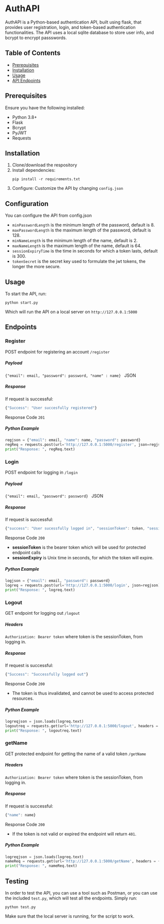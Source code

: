 # AuthAPI

AuthAPI is a Python-based authentication API, built using flask, that provides user registration, login, and token-based authentication functionalities. The API uses a local sqlite database to store user info, and bcrypt to encrypt passswords.

## Table of Contents

- [Prerequisites](#Prerequisites)
- [Installation](#Installation)
- [Usage](#Usage)
- [API Endpoints](#Endpoints)


## Prerequisites
Ensure you have the following installed:

- Python 3.8+
- Flask
- Bcrypt
- PyJWT
- Requests

## Installation

1. Clone/download the respository
2. Install dependencies:
    ```
    pip install -r requirements.txt
    ```
3. Configure:
  Customize the API by changing ```config.json```

## Configuration
You can configure the API from config.json
- `minPasswordLength` is the minimum length of the password, default is 8.
- `maxPasswordLength` is the maximum length of the password, default is 128.
- `minNameLength` is the minimum length of the name, default is 2.
- `maxNameLength` is the maximum length of the name, default is 64.
- `sessionExpiryTime` is the time in seconds for which a token lasts, default is 300.
- `tokenSecret` is the secret key used to formulate the jwt tokens, the longer the more secure.
 


## Usage

To start the API, run:

```
python start.py
```
Which will run the API on a local server on `http://127.0.0.1:5000`

## Endpoints
### Register
 POST endpoint for registering an account  `/register`
 ##### Payload
 `{"email": email, "password": password, "name" : name} ` JSON
##### Response
If  request is successful:
```js
{"Success": "User succesfully registered"}
```
Response Code `201`

##### Python Example
```python
regjson = {"email": email, "name": name, "password": password}
regReq = requests.post(url='http://127.0.0.1:5000/register', json=regjson)
print("Response: ", regReq.text)

```



 ### Login
 POST endpoint for logging in  `/login`
 ##### Payload
 `{"email": email, "password": password} ` JSON
##### Response
If  request is successful:
```js
{"success": "User sucessfully logged in", "sessionToken": token, "sessionExpiry": expiry}
```
Response Code `200`
- **sessionToken** is the bearer token which will be used for protected endpoint calls
- **sessionExpiry** is Unix time in seconds, for which the token will expire.

##### Python Example
```python
logjson = {"email": email, "password": password}
logreq = requests.post(url='http://127.0.0.1:5000/login', json=regjson)
print("Response: ", logreq.text)

```


### Logout
 GET endpoint for logging out  `/logout`
 ##### Headers
 `Authorization: Bearer token` where token is the sessionToken, from logging in.
##### Response
If request is successful:
```js
{"Success": "Successfully logged out"}
```
Response Code `200`
- The token is thus invalidated, and cannot be used to access protected resources.

##### Python Example
```python
logreqjson = json.loads(logreq.text)
logoutreq = requests.get(url='http://127.0.0.1:5000/logout', headers = {"Authorization": "Bearer " + logreqjson["sessionToken"]})
print("Response: ", logoutreq.text)
```

### getName
 GET protected endpoint for getting the name of a valid token  `/getName`
 ##### Headers
 `Authorization: Bearer token` where token is the sessionToken, from logging in.
##### Response
If request is successful:
```js
{"name": name}
```
Response Code `200`
- If the token is not valid or expired the endpoint will return `401`.

##### Python Example
```python
logreqjson = json.loads(logreq.text)
nameReq = requests.get(url='http://127.0.0.1:5000/getName', headers = {"Authorization": "Bearer " + logreqjson["sessionToken"]})
print("Response: ", nameReq.text)
```


## Testing
In order to test the API, you can use a tool such as Postman, or you can use the included `test.py`, which will test all the endpoints. Simply run:
```
python test.py
```
Make sure that the local server is running, for the script to work.